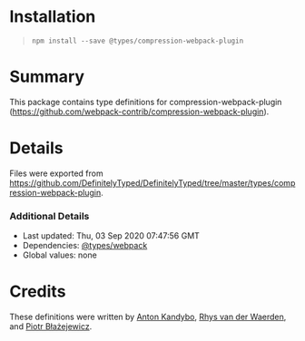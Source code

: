# Installation
> `npm install --save @types/compression-webpack-plugin`

# Summary
This package contains type definitions for compression-webpack-plugin (https://github.com/webpack-contrib/compression-webpack-plugin).

# Details
Files were exported from https://github.com/DefinitelyTyped/DefinitelyTyped/tree/master/types/compression-webpack-plugin.

### Additional Details
 * Last updated: Thu, 03 Sep 2020 07:47:56 GMT
 * Dependencies: [@types/webpack](https://npmjs.com/package/@types/webpack)
 * Global values: none

# Credits
These definitions were written by [Anton Kandybo](https://github.com/dublicator), [Rhys van der Waerden](https://github.com/rhys-vdw), and [Piotr Błażejewicz](https://github.com/peterblazejewicz).
